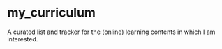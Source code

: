 # my_curriculum
A curated list and tracker for the (online) learning contents in which I am interested.
